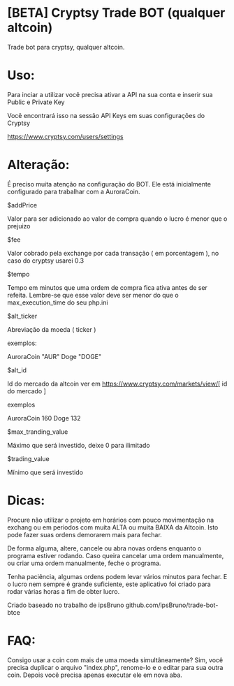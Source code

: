 [BETA] Cryptsy Trade BOT (qualquer altcoin)
==============

Trade bot para cryptsy, qualquer altcoin.



Uso:
==============

Para inciar a utilizar você precisa ativar a API na sua conta e inserir sua Public e Private Key

Você encontrará isso na sessão API Keys em suas configurações do Cryptsy

https://www.cryptsy.com/users/settings


Alteração:
==============

É preciso muita atenção na configuração do BOT. Ele está inicialmente configurado para trabalhar com a
AuroraCoin.


$addPrice

Valor para ser adicionado ao valor de compra quando o lucro é menor que o prejuizo


$fee

Valor cobrado pela exchange por cada transação ( em porcentagem ), no caso do cryptsy usarei 0.3


$tempo

Tempo em minutos que uma ordem de compra fica ativa antes de ser refeita. Lembre-se que esse valor deve ser menor do que o max_execution_time do seu php.ini

$alt_ticker

Abreviação da moeda ( ticker )

exemplos:

  AuroraCoin "AUR"
  Doge       "DOGE"
  
$alt_id

Id do mercado da altcoin ver em https://www.cryptsy.com/markets/view/[ id do mercado ]

exemplos

  AuroraCoin 160
  Doge       132
  
$max_tranding_value

Máximo que será investido, deixe 0 para ilimitado

$trading_value

Mínimo que será investido


Dicas:
==============

Procure não utilizar o projeto em horários com pouco movimentação na exchang ou em periodos com muita ALTA ou muita BAIXA da Altcoin. Isto pode fazer suas ordens demorarem mais para fechar.


De forma alguma, altere, cancele ou abra novas ordens enquanto o programa estiver rodando. Caso queira cancelar uma ordem manualmente, ou criar uma ordem manualmente, feche o programa.

Tenha paciência, algumas ordens podem levar vários minutos para fechar. E o lucro nem sempre é grande suficiente, este aplicativo foi criado para rodar várias horas a fim de obter lucro.

Criado baseado no trabalho de ipsBruno
github.com/ipsBruno/trade-bot-btce


FAQ:
==============

Consigo usar a coin com mais de uma moeda simultâneamente?
Sim, você precisa duplicar o arquivo "index.php", renome-lo e o editar para sua outra coin. Depois você precisa apenas executar ele em nova aba.
